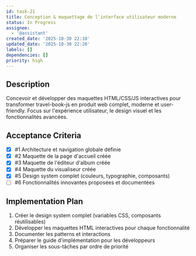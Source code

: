 ```yaml
---
id: task-21
title: Conception & maquettage de l'interface utilisateur moderne
status: In Progress
assignee:
  - '@assistant'
created_date: '2025-10-30 22:10'
updated_date: '2025-10-30 22:20'
labels: []
dependencies: []
priority: high
---
```


## Description

<!-- SECTION:DESCRIPTION:BEGIN -->
Concevoir et développer des maquettes HTML/CSS/JS interactives pour transformer travel-book-js en produit web complet, moderne et user-friendly. Focus sur l'expérience utilisateur, le design visuel et les fonctionnalités avancées.
<!-- SECTION:DESCRIPTION:END -->

## Acceptance Criteria
<!-- AC:BEGIN -->
- [x] #1 Architecture et navigation globale définie
- [x] #2 Maquette de la page d'accueil créée
- [x] #3 Maquette de l'éditeur d'album créée
- [x] #4 Maquette du visualiseur créée
- [x] #5 Design system complet (couleurs, typographie, composants)
- [ ] #6 Fonctionnalités innovantes proposées et documentées
<!-- AC:END -->

## Implementation Plan

<!-- SECTION:PLAN:BEGIN -->
1. Créer le design system complet (variables CSS, composants réutilisables)
2. Développer les maquettes HTML interactives pour chaque fonctionnalité
3. Documenter les patterns et interactions
4. Préparer le guide d'implémentation pour les développeurs
5. Organiser les sous-tâches par ordre de priorité
<!-- SECTION:PLAN:END -->
